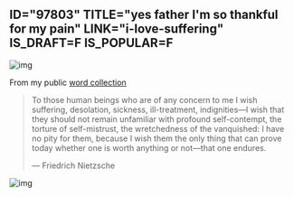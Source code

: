 ID="97803"
TITLE="yes father I'm so thankful for my pain"
LINK="i-love-suffering"
IS_DRAFT=F
IS_POPULAR=F
----------

![img](https://rdxhiwxfooidvexdrgxs.supabase.co/storage/v1/object/public/images/father-pain-thankful.jpg?t=2024-07-16T06%3A00%3A23.951Z)

From my public [word collection](https://www.joshshipton.com/collected-words)

> To those human beings who are of any concern to me I wish suffering, desolation, sickness, ill-treatment, indignities—I wish that they should not remain unfamiliar with profound self-contempt, the torture of self-mistrust, the wretchedness of the vanquished: I have no pity for them, because I wish them the only thing that can prove today whether one is worth anything or not—that one endures.
>
> — Friedrich Nietzsche

![img](https://rdxhiwxfooidvexdrgxs.supabase.co/storage/v1/object/public/images/life-is-pain-mitwit.jpg)
